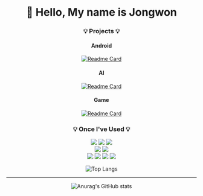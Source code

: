 
<div align="center">

# 👋 Hello, My name is Jongwon

### 💡 Projects 💡

#### Android  
[![Readme Card](https://github-readme-stats.vercel.app/api/pin/?username=Jongwon-0518&repo=Reservation_Application&theme=jolly)](https://github.com/Jongwon-0518/Reservation_Application)

#### AI  
[![Readme Card](https://github-readme-stats.vercel.app/api/pin/?username=Jongwon-0518&repo=Deeplearning-Image-&theme=jolly)](https://github.com/Jongwon-0518/Deeplearning-Image-/tree/main/%EA%B3%B5%EB%AA%A8%EC%A0%84)

#### Game  
[![Readme Card](https://github-readme-stats.vercel.app/api/pin/?username=Jongwon-0518&repo=Unity-game&theme=jolly)](https://github.com/Jongwon-0518/Unity-game)


### 💡 Once I've Used 💡

<img src="https://img.shields.io/badge/Android Studio-3DDC84?style=flat-square&logo=Android Studio&logoColor=white"> <img src="https://img.shields.io/badge/Firebase-FFCA28?style=flat-square&logo=Firebase&logoColor=white"> <img src="https://img.shields.io/badge/CMake-064F8C?style=flat-square&logo=CMake&logoColor=white">  
<img src="https://img.shields.io/badge/Google Colab-F9AB00?style=flat-square&logo=Google Colab&logoColor=white"> <img src="https://img.shields.io/badge/Kaggle-20BEFF?style=flat-square&logo=Kaggle&logoColor=white">  
<img src="https://img.shields.io/badge/Visual Studio Code-007ACC?style=flat-square&logo=Visual Studio Code&logoColor=white"> <img src="https://img.shields.io/badge/Eclipse IDE-2C2255?style=flat-square&logo=Eclipse IDE&logoColor=white"> <img src="https://img.shields.io/badge/Unity-FFFFFF?style=flat-square&logo=Unity&logoColor=black"> <img src="https://img.shields.io/badge/Linux-FCC624?style=flat-square&logo=Linux&logoColor=white">  


![Top Langs](https://github-readme-stats-i270cdk5i-florianbussmann.vercel.app/api/top-langs/?username=Jongwon-0518&layout=compact&theme=material-palenight&include_forks=true&hide=Jupyter%20notebook&langs_count=10)
 
---
  
![Anurag's GitHub stats](https://github-readme-stats.vercel.app/api?username=Jongwon-0518&show_icons=true&theme=jolly)

  
  
</div>

<!--
**Jongwon-0518/Jongwon-0518** is a ✨ _special_ ✨ repository because its `README.md` (this file) appears on your GitHub profile.

Here are some ideas to get you started:

- 🔭 I’m currently working on ...
- 🌱 I’m currently learning ...
- 👯 I’m looking to collaborate on ...
- 🤔 I’m looking for help with ...
- 💬 Ask me about ...
- 📫 How to reach me: ...
- 😄 Pronouns: ...
- ⚡ Fun fact: ...
-->
